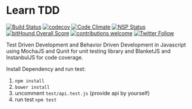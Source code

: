 # Learn TDD
[![Build Status](https://travis-ci.org/anggadarkprince/learn-tdd.svg?branch=master)](https://travis-ci.org/anggadarkprince/learn-tdd)
[![codecov](https://codecov.io/gh/anggadarkprince/learn-tdd/branch/master/graph/badge.svg)](https://codecov.io/gh/anggadarkprince/learn-tdd)
[![Code Climate](https://codeclimate.com/github/anggadarkprince/learn-tdd/badges/gpa.svg)](https://codeclimate.com/github/anggadarkprince/learn-tdd)
[![NSP Status](https://nodesecurity.io/orgs/sketch-project-studio/projects/90dfb5b9-d4d3-4864-9d65-138b3d017924/badge)](https://nodesecurity.io/orgs/sketch-project-studio/projects/90dfb5b9-d4d3-4864-9d65-138b3d017924)
[![bitHound Overall Score](https://www.bithound.io/github/anggadarkprince/learn-tdd/badges/score.svg)](https://www.bithound.io/github/anggadarkprince/learn-tdd)
[![contributions welcome](https://img.shields.io/badge/contributions-welcome-brightgreen.svg?style=flat)](https://github.com/anggadarkprince/learn-tdd/issues)
[![Twitter Follow](https://img.shields.io/twitter/follow/espadrine.svg?style=social&label=Follow)](https://twitter.com/anggadarkprince)


Test Driven Development and Behavior Driven Development in Javascript using MochaJS and Qunit for unit testing library and BlanketJS and InstanbulJS for code coverage.

Install Dependency and run test:

1. `npm install`
2. `bower install`
3. uncomment `test/api.test.js` (provide api by yourself)
4. run test `npm test`
